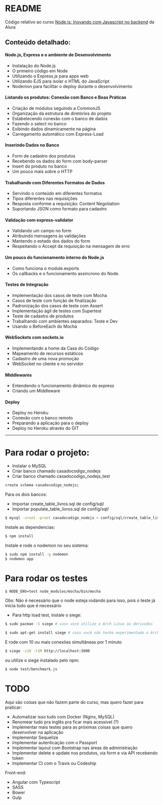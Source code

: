 # README #

Código relativo ao curso [Node.js: Inovando com Javascript no backend](https://cursos.alura.com.br/course/node-js) da Alura

## Conteúdo detalhado:

#### Node.js, Express e o ambiente de Desenvolvimento

  - Instalação do Node.js
  - O primeiro código em Node
  - Utilizando o Express.js para apps web
  - Utilizando EJS para isolar o HTML do JavaScript
  - Nodemon para facilitar o deploy durante o desenvolvimento


#### Listando os produtos: Conexão com Banco e Boas Práticas

  - Criação de módulos seguindo a CommonJS
  - Organização da estrutura de diretórios do projeto
  - Estabelecendo conexão com o banco de dados
  - Fazendo o select no banco
  - Exibindo dados dinamicamente na página
  - Carregamento automático com Express-Load


#### Inserindo Dados no Banco

  - Form de cadastro dos produtos
  - Recebendo os dados do form com body-parser
  - Insert do produto no banco
  - Um pouco mais sobre o HTTP


#### Trabalhando com Diferentes Formatos de Dados

  - Servindo o conteúdo em diferentes formatos
  - Tipos diferentes nas requisições
  - Resposta conforme a requisição: Content Negotiation
  - Suportando JSON como formato para cadastro


#### Validação com express-validator

  - Validando um campo no form
  - Atribuindo mensagens às validações
  - Mantendo o estado dos dados do form
  - Respeitando o Accept da requisição na mensagem de erro


#### Um pouco do funcionamento interno do Node.js

  - Como funciona o module.exports
  - Os callbacks e o funcionamento assíncrono do Node.


#### Testes de Integração

  - Implementação dos casos de teste com Mocha
  - Casos de teste com função de finalização
  - Padronização dos casos de teste com Assert
  - Implementação ágil de testes com Supertest
  - Teste de cadastro de produtos
  - Trabalhando com ambientes separados: Teste e Dev
  - Usando o BeforeEach do Mocha


#### WebSockets com sockets.io

  - Implementando a home da Casa do Código
  - Mapeamento de recursos estáticos
  - Cadastro de uma nova promoção
  - WebSocket no cliente e no servidor


#### Middlewares

  - Entendendo o funcionamento dinâmico do express
  - Criando um Middleware


#### Deploy

  - Deploy no Heroku
  - Conexão com o banco remoto
  - Preparando a aplicação para o deploy
  - Deploy no Heroku através do GIT

***

# Para rodar o projeto:

- Instalar o MySQL
- Criar banco chamado casadocodigo_nodejs
- Criar banco chamado casadocodigo_nodejs_test

```bash
create schema casadocodigo_nodejs;
```

Para os dois bancos:

- Importar create_table_livros.sql de config/sql/
- Importar populate_table_livros.sql de config/sql/

```bash
$ mysql -uroot -proot casadocodigo_nodejs < config/sql/create_table_livros.sql
```

Instale as dependencias:

```bash
$ npm install
```

Instale e rode o nodemon no seu sistema:

```bash
$ sudo npm install -g nodemon
$ nodemon app
```

# Para rodar os testes

```bash
$ NODE_ENV=test node_modules/mocha/bin/mocha
```
Obs: Não é necessário que o node esteja rodando para isso, pois o teste já inicia tudo que é necessário

- Para http load test, instale o siege:

```bash
$ sudo pacman -S siege # caso você utilize o Arch Linux ou derivados
```

```bash
$ sudo apt-get install siege # caso você não tenha experimentado o Arch Linux ainda :D
```

E rode com 10 ou mais conexões simultâneas por 1 minuto

```bash
$ siege -c10 -t1M http://localhost:3000
```

ou utilize o siege instalado pelo npm:

```bash
$ node test/benchmark.js
```

# TODO

Aqui são coisas que não fazem parte do curso, mas quero fazer para praticar:

- Automatizar isso tudo com Docker (Nginx, MySQL)
- Renomear tudo pra inglês pra ficar mais acessível (?)
- Implementar mais testes para as próximas coisas que quero desenvolver na aplicação
- Implementar Sequelize
- Implementar autenticação com o Passport
- Implementar layout com Bootstrap nas áreas de administração
- Implementar delete e update nos produtos, via form e via API recebendo token
- Implementar CI com o Travis ou Codeship


Front-end:

- Angular com Typescript
- SASS
- Bower
- Gulp
